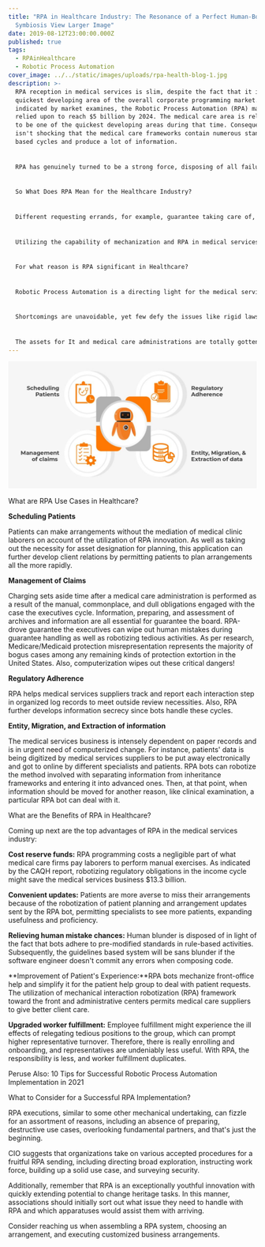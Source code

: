 ```yaml
---
title: "RPA in Healthcare Industry: The Resonance of a Perfect Human-Bot
  Symbiosis View Larger Image"
date: 2019-08-12T23:00:00.000Z
published: true
tags:
  - RPAinHealthcare
  - Robotic Process Automation
cover_image: ../../static/images/uploads/rpa-health-blog-1.jpg
description: >-
  RPA reception in medical services is slim, despite the fact that it is the
  quickest developing area of the overall corporate programming market. As
  indicated by market examines, the Robotic Process Automation (RPA) market is
  relied upon to reach $5 billion by 2024. The medical care area is relied upon
  to be one of the quickest developing areas during that time. Consequently, it
  isn't shocking that the medical care frameworks contain numerous standard
  based cycles and produce a lot of information.


  RPA has genuinely turned to be a strong force, disposing of all failures across the medical care measures:


  So What Does RPA Mean for the Healthcare Industry?


  Different requesting errands, for example, guarantee taking care of, exist in medical services frameworks and require a critical asset distribution. This outcomes in high functional expenses and deferred measures.


  Utilizing the capability of mechanization and RPA in medical services experts can address these worries and work on understanding fulfillment by making medical care frameworks and cycles more effective and quicker.


  For what reason is RPA significant in Healthcare?


  Robotic Process Automation is a directing light for the medical services monsters as this industry is perhaps the most customary organizations with greatest hesitance to modernize. Dispensing with shortcomings would bring about better medical services conveyance, which is helpful to both the business and everyone.


  Shortcomings are unavoidable, yet few defy the issues like rigid laws in regards to patient information and an absence of assets to adapt to them. Innovation, particularly robotization, can enable the medical care monsters to reinforce their information base administration frameworks, permitting the laborers to zero in on the patient's well being instead of squandering energy on documentation and other automated errands.


  The assets for It and medical care administrations are totally gotten from the profit of medical care suppliers. RPA empowers medical services suppliers to keep away from expensive, long-running advanced change execution ventures and gain speedy outcomes, permitting them to commit more assets to patient consideration.
---
```



![](../../static/images/uploads/rpa-health-blog.jpg)

What are RPA Use Cases in Healthcare?

**Scheduling Patients**

Patients can make arrangements without the mediation of medical clinic laborers on account of the utilization of RPA innovation. As well as taking out the necessity for asset designation for planning, this application can further develop client relations by permitting patients to plan arrangements all the more rapidly.

**Management of Claims**

Charging sets aside time after a medical care administration is performed as a result of the manual, commonplace, and dull obligations engaged with the case the executives cycle. Information, preparing, and assessment of archives and information are all essential for guarantee the board. RPA-drove guarantee the executives can wipe out human mistakes during guarantee handling as well as robotizing tedious activities. As per research, Medicare/Medicaid protection misrepresentation represents the majority of bogus cases among any remaining kinds of protection extortion in the United States. Also, computerization wipes out these critical dangers!

**Regulatory Adherence**

RPA helps medical services suppliers track and report each interaction step in organized log records to meet outside review necessities. Also, RPA further develops information secrecy since bots handle these cycles.

**Entity, Migration, and Extraction of information**

The medical services business is intensely dependent on paper records and is in urgent need of computerized change. For instance, patients' data is being digitized by medical services suppliers to be put away electronically and got to online by different specialists and patients. RPA bots can robotize the method involved with separating information from inheritance frameworks and entering it into advanced ones. Then, at that point, when information should be moved for another reason, like clinical examination, a particular RPA bot can deal with it.

What are the Benefits of RPA in Healthcare?

Coming up next are the top advantages of RPA in the medical services industry:

**Cost reserve funds:** RPA programming costs a negligible part of what medical care firms pay laborers to perform manual exercises. As indicated by the CAQH report, robotizing regulatory obligations in the income cycle might save the medical services business $13.3 billion.

**Convenient updates:** Patients are more averse to miss their arrangements because of the robotization of patient planning and arrangement updates sent by the RPA bot, permitting specialists to see more patients, expanding usefulness and proficiency.

**Relieving human mistake chances:** Human blunder is disposed of in light of the fact that bots adhere to pre-modified standards in rule-based activities. Subsequently, the guidelines based system will be sans blunder if the software engineer doesn't commit any errors when composing code.

**Improvement of Patient's Experience:**RPA bots mechanize front-office help and simplify it for the patient help group to deal with patient requests. The utilization of mechanical interaction robotization (RPA) framework toward the front and administrative centers permits medical care suppliers to give better client care.

**Upgraded worker fulfillment:** Employee fulfillment might experience the ill effects of relegating tedious positions to the group, which can prompt higher representative turnover. Therefore, there is really enrolling and onboarding, and representatives are undeniably less useful. With RPA, the responsibility is less, and worker fulfillment duplicates.

Peruse Also: 10 Tips for Successful Robotic Process Automation Implementation in 2021

What to Consider for a Successful RPA Implementation?

RPA executions, similar to some other mechanical undertaking, can fizzle for an assortment of reasons, including an absence of preparing, destructive use cases, overlooking fundamental partners, and that's just the beginning.

CIO suggests that organizations take on various accepted procedures for a fruitful RPA sending, including directing broad exploration, instructing work force, building up a solid use case, and surveying security.

Additionally, remember that RPA is an exceptionally youthful innovation with quickly extending potential to change heritage tasks. In this manner, associations should initially sort out what issue they need to handle with RPA and which apparatuses would assist them with arriving.

Consider reaching us when assembling a RPA system, choosing an arrangement, and executing customized business arrangements.